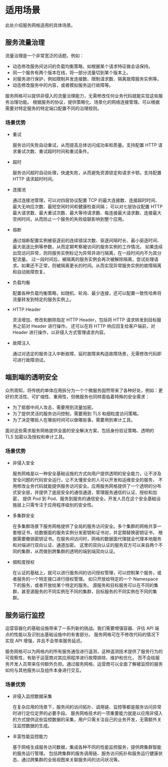 # 适用场景

此处介绍服务网格适用的具体场景。

## 服务流量治理

流量治理是一个非常宽泛的话题，例如：

- 动态修改服务间访问的负载均衡策略，如根据某个请求特征做会话保持。
- 同一个服务有两个版本在线，将一部分流量切到某个版本上。
- 对服务进行保护，例如限制并发连接数、限制请求数、隔离故障服务实例等。
- 动态修改服务中的内容，或者模拟服务运行故障等。

服务网格可以提供非侵入的流量治理能力，无需修改任何业务代码就能实现这些服务治理功能。
根据服务的协议，提供策略化、场景化的网络连接管理。可以根据需要对特定服务的特定端口配置不同的治理规则。

### 场景优势

- 重试

    服务访问失败自动重试，从而提高总体访问成功率和质量。支持配置 HTTP 请求重试次数、重试超时时间和重试条件。

- 超时

    服务访问超时自动处理，快速失败，从而避免资源锁定和请求卡顿。支持配置 HTTP 请求超时时间。

- 连接池

    通过连接池管理，可以对四层协议配置 TCP 的最大连接数、连接超时时间、最大无响应次数、最短空闲时间和健康检查间隔；
    可以对七层协议配置 HTTP 最大请求数、最大重试次数、最大等待请求数、每连接最大请求数、连接最大空闲时间，从而防止一个服务的失败级联影响到整个应用。

- 熔断

    通过熔断配置实例被驱逐前的连续错误次数、驱逐间隔时长、最小驱逐时间、最大驱逐比例等参数，从而定期考察被访问的服务实例的工作情况。
    如果连续出现访问异常，则将服务实例标记为异常并进行隔离，在一段时间内不为其分配流量。
    过一段时间后，被隔离的服务实例会再次被解除隔离，尝试处理请求。如果还不正常，则被隔离更长的时间。从而实现异常服务实例的故障隔离和自动故障恢复。

- 负载均衡

    配置各种负载均衡策略，如随机、轮询、最少连接，还可以配置一致性哈希将流量转发到特定的服务实例上。

- HTTP Header

    灵活增加、修改和删除指定 HTTP Header，包括将 HTTP 请求转发到目标服务之前对 Header 进行操作。
    还可以在将 HTTP 响应回复给客户端前，对 Header 进行操作，以非侵入方式管理请求内容。

- 故障注入

    通过对选定的服务注入中断故障、延时故障来构造故障场景，无需修改代码即可进行故障测试。

## 端到端的透明安全

众所周知，将传统的单体应用拆分为一个个微服务固然带来了各种好处，例如：更好的灵活性、可扩缩性、重用性，但微服务也同样面临着特殊的安全需求：

- 为了抵御中间人攻击，需要用到流量加密。
- 为了提供灵活的服务访问控制，需要用到 TLS 和细粒度访问策略。
- 为了决定哪些人在哪些时间可以做哪些事，需要用到审计工具。

面对这些需求服务网格提供全面的安全解决方案，包括身份验证策略、透明的 TLS 加密以及授权和审计工具。

### 场景优势

- 非侵入安全

    服务网格是以一种安全基础设施的方式向用户提供透明的安全能力，让不涉及安全问题的代码安全运行，让不太懂安全的人可以开发和运维安全的服务，
    不用修改业务代码就能提供服务访问安全。应用服务网格提供了一个透明的分布式安全层，并提供了底层安全的通信通道，管理服务通信的认证、授权和加密，
    提供 Pod 到 Pod、服务到服务的通信安全。开发人员在这个安全基础设施层上只需专注于应用程序级别的安全性。

- 多集群安全

    在多集群场景下服务网格提供了全局的服务访问安全。多个集群的网格共享一套根证书，给数据面的服务实例分发密钥和证书对，并定期替换密钥证书，
    根据需要撤销密钥证书。在服务间访问时，网格的数据面代理就会代理本地服务和对端进行双向认证、通道加密。
    这里的双向认证的服务双方可以来自两个不同的集群，从而做到跨集群的透明的端到端双向认证。

- 细粒度授权

    在认证的基础上，就可以进行服务间的访问授权管理，可以控制某个服务，或者服务的一个特定接口进行授权管理。
    如只开放给特定的一个 Namespace 下的服务，或者开放给某个特定的服务。
    源服务和目标服务可以在不同的集群，甚至源服务的不同实例在不同的集群，目标服务的不同实例在不同的集群。

## 服务运行监控

运营容器化的基础设施带来了一系列新的挑战。我们需要增强容器、评估 API 端点的性能以及识别出基础设施中的有害部分。
服务网格可在不修改代码的情况下实现 API 增强，并且不会带来服务延迟。

服务网格可以为网格内的所有服务通信进行遥测，这种遥测技术提供了服务行为的可观察性，有助于运营商对其应用程序进行故障排除、维护和优化，
而不会给服务开发人员带来任何额外负担。通过服务网格，运营商可以全面了解被监控的服务如何与其他服务以及组件本身进行交互。

### 场景优势

- 非侵入监控数据采集

    在复杂应用的场景下，服务间的访问拓扑、调用链、监控等都是服务访问异常时进行定位定界的必要手段。
    服务网格技术的一项重要能力就是以应用非侵入的方式提供这些监控数据的采集，用户只需关注自己的业务开发，无需额外关注监控数据的生成。

- 丰富性能监控能力

    基于网格生成服务访问数据，集成各种不同的性能监控服务，提供跨集群智能的服务运行管理。
    包括跨集群的服务调用链、服务访问拓扑和服务运行健康状态、通过跨集群的全局视图来关联服务间的访问状况等。
  
